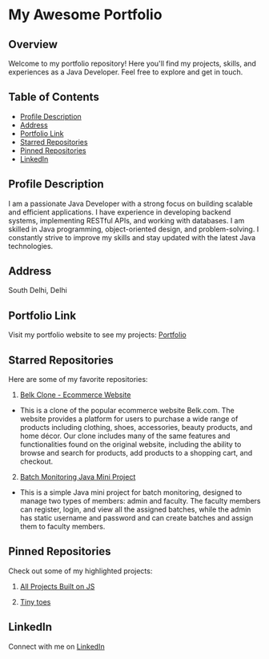 # My Awesome Portfolio

## Overview
Welcome to my portfolio repository! Here you'll find my projects, skills, and experiences as a Java Developer. Feel free to explore and get in touch.

## Table of Contents
- [Profile Description](#profile-description)
- [Address](#address)
- [Portfolio Link](#portfolio-link)
- [Starred Repositories](#starred-repositories)
- [Pinned Repositories](#pinned-repositories)
- [LinkedIn](#linkedin)

## Profile Description
I am a passionate Java Developer with a strong focus on building scalable and efficient applications. I have experience in developing backend systems, implementing RESTful APIs, and working with databases. I am skilled in Java programming, object-oriented design, and problem-solving. I constantly strive to improve my skills and stay updated with the latest Java technologies.

## Address
South Delhi, Delhi

## Portfolio Link
Visit my portfolio website to see my projects: [Portfolio](https://viveksharma0301.github.io/)

## Starred Repositories
Here are some of my favorite repositories:

1. [Belk Clone - Ecommerce Website](https://github.com/viveksharma0301/masai-ecom/)
- This is a clone of the popular ecommerce website Belk.com. The website provides a platform for users to purchase a wide range of products including clothing, shoes, accessories, beauty products, and home décor. Our clone includes many of the same features and functionalities found on the original website, including the ability to browse and search for products, add products to a shopping cart, and checkout.

2. [Batch Monitoring Java Mini Project](https://github.com/viveksharma0301/bashful-invention-7775/) 
- This is a simple Java mini project for batch monitoring, designed to manage two types of members: admin and faculty. The faculty members can register, login, and view all the assigned batches, while the admin has static username and password and can create batches and assign them to faculty members.

## Pinned Repositories
Check out some of my highlighted projects:

1. [All Projects Built on JS](https://github.com/viveksharma0301/projects/)

2. [Tiny toes](https://github.com/viveksharma0301/tiny-toes-foolish-quiet-4224/)

## LinkedIn
Connect with me on [LinkedIn](https://www.linkedin.com/in/vivek-sharma-6ba258203/)
